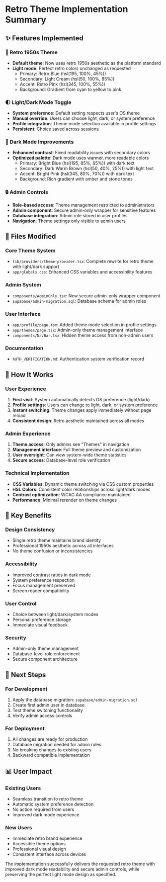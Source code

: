 # Retro Theme Implementation Summary

## ✨ Features Implemented

### 🎨 Retro 1950s Theme
- **Default theme**: Now uses retro 1950s aesthetic as the platform standard
- **Light mode**: Perfect retro colors unchanged as requested
  - Primary: Retro Blue (hsl(195, 100%, 45%))
  - Secondary: Light Cream (hsl(50, 100%, 85%))
  - Accent: Retro Pink (hsl(345, 100%, 55%))
  - Background: Gradient from cyan to yellow to pink

### 🌓 Light/Dark Mode Toggle
- **System preference**: Default setting respects user's OS theme
- **Manual override**: Users can choose light, dark, or system preference
- **Profile integration**: Theme mode selection available in profile settings
- **Persistent**: Choice saved across sessions

### 🌙 Dark Mode Improvements
- **Enhanced contrast**: Fixed readability issues with secondary colors
- **Optimized palette**: Dark mode uses warmer, more readable colors
  - Primary: Bright Blue (hsl(195, 85%, 65%)) with dark text
  - Secondary: Dark Warm Brown (hsl(50, 40%, 25%)) with light text
  - Accent: Bright Pink (hsl(345, 80%, 70%)) with dark text
  - Background: Rich gradient with amber and stone tones

### 🔒 Admin Controls
- **Role-based access**: Theme management restricted to administrators
- **Admin component**: Secure admin-only wrapper for sensitive features
- **Database integration**: Admin role stored in user profiles
- **Navigation**: Theme settings only visible to admin users

## 📁 Files Modified

### Core Theme System
- `lib/providers/theme-provider.tsx`: Complete rewrite for retro theme with light/dark support
- `app/globals.css`: Enhanced CSS variables and accessibility features

### Admin System
- `components/AdminOnly.tsx`: New secure admin-only wrapper component
- `supabase/admin-migration.sql`: Database schema for admin roles

### User Interface
- `app/profile/page.tsx`: Added theme mode selection in profile settings
- `app/themes/page.tsx`: Admin-only theme management interface
- `components/NavBar.tsx`: Hidden theme access from non-admin users

### Documentation
- `AUTH_VERIFICATION.md`: Authentication system verification record

## 🚀 How It Works

### User Experience
1. **First visit**: System automatically detects OS preference (light/dark)
2. **Profile settings**: Users can change to light, dark, or system preference
3. **Instant switching**: Theme changes apply immediately without page reload
4. **Consistent design**: Retro aesthetic maintained across all modes

### Admin Experience
1. **Theme access**: Only admins see "Themes" in navigation
2. **Management interface**: Full theme preview and customization
3. **User oversight**: Can view system-wide theme statistics
4. **Secure access**: Database-level role verification

### Technical Implementation
- **CSS Variables**: Dynamic theme switching via CSS custom properties
- **HSL Colors**: Consistent color relationships across light/dark modes
- **Contrast optimization**: WCAG AA compliance maintained
- **Performance**: Minimal rerender on theme changes

## 🎯 Key Benefits

### Design Consistency
- Single retro theme maintains brand identity
- Professional 1950s aesthetic across all interfaces
- No theme confusion or inconsistencies

### Accessibility
- Improved contrast ratios in dark mode
- System preference respection
- Focus management preserved
- Screen reader compatibility

### User Control
- Choice between light/dark/system modes
- Personal preference storage
- Immediate visual feedback

### Security
- Admin-only theme management
- Database-level role enforcement
- Secure component architecture

## 🔧 Next Steps

### For Development
1. Apply the database migration: `supabase/admin-migration.sql`
2. Create first admin user in database
3. Test theme switching functionality
4. Verify admin access controls

### For Deployment
1. All changes are ready for production
2. Database migration needed for admin roles
3. No breaking changes to existing users
4. Backward compatible implementation

## 📊 User Impact

### Existing Users
- Seamless transition to retro theme
- Automatic system preference detection
- No action required from users
- Improved dark mode experience

### New Users
- Immediate retro brand experience
- Accessible theme options
- Professional visual design
- Consistent interface across devices

The implementation successfully delivers the requested retro theme with improved dark mode readability and secure admin controls, while preserving the perfect light mode design as specified.
